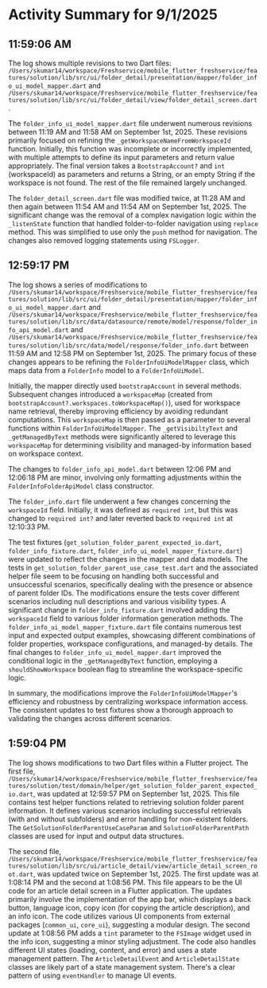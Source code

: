 # Activity Summary for 9/1/2025

## 11:59:06 AM
The log shows multiple revisions to two Dart files: `/Users/skumar14/workspace/Freshservice/mobile_flutter_freshservice/features/solution/lib/src/ui/folder_detail/presentation/mapper/folder_info_ui_model_mapper.dart` and `/Users/skumar14/workspace/Freshservice/mobile_flutter_freshservice/features/solution/lib/src/ui/folder_detail/view/folder_detail_screen.dart`.

The `folder_info_ui_model_mapper.dart` file underwent numerous revisions between 11:19 AM and 11:58 AM on September 1st, 2025.  These revisions primarily focused on refining the  `_getWorkspaceNameFromWorkspaceId` function. Initially, this function was incomplete or incorrectly implemented, with multiple attempts to define its input parameters and return value appropriately. The final version takes a `BootstrapAccount?` and `int` (workspaceId) as parameters and returns a String, or an empty String if the workspace is not found.  The rest of the file remained largely unchanged.

The `folder_detail_screen.dart` file was modified twice, at 11:28 AM and then again between 11:54 AM and 11:54 AM on September 1st, 2025. The  significant change was the removal of a complex navigation logic within the `_listenState` function  that handled folder-to-folder navigation using `replace` method.  This was simplified to use only the `push` method for navigation.  The changes also removed logging statements using `FSLogger`.


## 12:59:17 PM
The log shows a series of modifications to `/Users/skumar14/workspace/Freshservice/mobile_flutter_freshservice/features/solution/lib/src/ui/folder_detail/presentation/mapper/folder_info_ui_model_mapper.dart` and `/Users/skumar14/workspace/Freshservice/mobile_flutter_freshservice/features/solution/lib/src/data/datasource/remote/model/response/folder_info_api_model.dart` and `/Users/skumar14/workspace/Freshservice/mobile_flutter_freshservice/features/solution/lib/src/data/model/response/folder_info.dart` between 11:59 AM and 12:58 PM on September 1st, 2025.  The primary focus of these changes appears to be refining the `FolderInfoUiModelMapper` class, which maps data from a `FolderInfo` model to a `FolderInfoUiModel`.

Initially, the mapper directly used `bootstrapAccount` in several methods.  Subsequent changes introduced a `workspaceMap` (created from `bootstrapAccount?.workspaces.toWorkspaceMap()`), used for workspace name retrieval, thereby improving efficiency by avoiding redundant computations. This `workspaceMap` is then passed as a parameter to several functions within `FolderInfoUiModelMapper`.  The `_getVisibiltyText` and `_getManagedByText` methods were significantly altered to leverage this `workspaceMap` for determining visibility and managed-by information based on workspace context.

The changes to `folder_info_api_model.dart`  between 12:06 PM and 12:06:18 PM are minor, involving only formatting adjustments within the `FolderInfoFolderApiModel` class constructor.

The `folder_info.dart` file underwent a few changes concerning the `workspaceId` field. Initially, it was defined as `required int`, but this was changed to `required int?` and later reverted back to `required int` at 12:10:33 PM.

The test fixtures (`get_solution_folder_parent_expected_io.dart`, `folder_info_fixture.dart`, `folder_info_ui_model_mapper_fixture.dart`) were updated to reflect the changes in the mapper and data models.  The tests in `get_solution_folder_parent_use_case_test.dart` and the associated helper file seem to be focusing on handling both successful and unsuccessful scenarios, specifically dealing with the presence or absence of parent folder IDs.  The modifications ensure the tests cover different scenarios including null descriptions and various visibility types.  A significant change in `folder_info_fixture.dart` involved adding the `workspaceId` field to various folder information generation methods.  The `folder_info_ui_model_mapper_fixture.dart` file contains numerous test input and expected output examples, showcasing different combinations of folder properties, workspace configurations, and managed-by details.  The final changes to `folder_info_ui_model_mapper.dart` improved the conditional logic in the `_getManagedByText` function, employing a `shouldShowWorkspace` boolean flag to streamline the workspace-specific logic.

In summary, the modifications improve the `FolderInfoUiModelMapper`'s efficiency and robustness by centralizing workspace information access. The consistent updates to test fixtures show a thorough approach to validating the changes across different scenarios.


## 1:59:04 PM
The log shows modifications to two Dart files within a Flutter project.  The first file, `/Users/skumar14/workspace/Freshservice/mobile_flutter_freshservice/features/solution/test/domain/helper/get_solution_folder_parent_expected_io.dart`, was updated at 12:59:57 PM on September 1st, 2025. This file contains test helper functions related to retrieving solution folder parent information.  It defines various scenarios including successful retrievals (with and without subfolders) and error handling for non-existent folders.  The `GetSolutionFolderParentUseCaseParam` and `SolutionFolderParentPath` classes are used for input and output data structures.


The second file, `/Users/skumar14/workspace/Freshservice/mobile_flutter_freshservice/features/solution/lib/src/ui/article_detail/view/article_detail_screen_root.dart`, was updated twice on September 1st, 2025. The first update was at 1:08:14 PM and the second at 1:08:56 PM.  This file appears to be the UI code for an article detail screen in a Flutter application. The updates primarily involve the implementation of the app bar, which displays a back button, language icon, copy icon (for copying the article description), and an info icon.  The code utilizes various UI components from external packages (`common_ui`, `core_ui`), suggesting a modular design.  The second update at 1:08:56 PM adds a `tint` parameter to the `FSImage` widget used in the info icon, suggesting a minor styling adjustment.  The code also handles different UI states (loading, content, and error) and uses a state management pattern.  The `ArticleDetailEvent` and `ArticleDetailState` classes are likely part of a state management system.  There's a clear pattern of using `eventHandler` to manage UI events.

